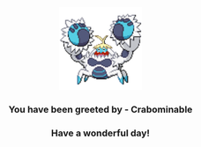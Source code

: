 <p align="center">
    <img src="https://raw.githubusercontent.com/PokeAPI/sprites/master/sprites/pokemon/740.png" width="150" height="150">
</p>
<h3 align="center">You have been greeted by - <b>Crabominable</b></h3>
<h3 align="center">Have a wonderful day!</h3>
